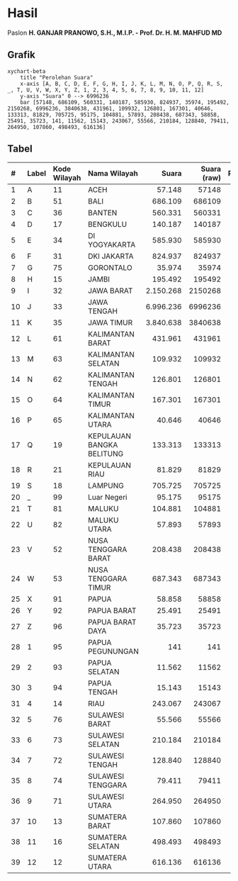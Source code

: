 # Hasil

Paslon **H. GANJAR PRANOWO, S.H., M.I.P. - Prof. Dr. H. M. MAHFUD MD**

## Grafik

```mermaid
xychart-beta
    title "Perolehan Suara"
    x-axis [A, B, C, D, E, F, G, H, I, J, K, L, M, N, O, P, Q, R, S, _, T, U, V, W, X, Y, Z, 1, 2, 3, 4, 5, 6, 7, 8, 9, 10, 11, 12]
    y-axis "Suara" 0 --> 6996236
    bar [57148, 686109, 560331, 140187, 585930, 824937, 35974, 195492, 2150268, 6996236, 3840638, 431961, 109932, 126801, 167301, 40646, 133313, 81829, 705725, 95175, 104881, 57893, 208438, 687343, 58858, 25491, 35723, 141, 11562, 15143, 243067, 55566, 210184, 128840, 79411, 264950, 107860, 498493, 616136]
```

## Tabel

| #  | Label | Kode Wilayah | Nama Wilayah              | Suara     | Suara (raw) | Persentase |
|:-- |:----- |:------------ |:------------------------- | ---------:| -----------:| ----------:|
| 1  | A     | 11           | ACEH                      | 57.148    | 57148       | 0,27       |
| 2  | B     | 51           | BALI                      | 686.109   | 686109      | 3,21       |
| 3  | C     | 36           | BANTEN                    | 560.331   | 560331      | 2,62       |
| 4  | D     | 17           | BENGKULU                  | 140.187   | 140187      | 0,66       |
| 5  | E     | 34           | DI YOGYAKARTA             | 585.930   | 585930      | 2,74       |
| 6  | F     | 31           | DKI JAKARTA               | 824.937   | 824937      | 3,86       |
| 7  | G     | 75           | GORONTALO                 | 35.974    | 35974       | 0,17       |
| 8  | H     | 15           | JAMBI                     | 195.492   | 195492      | 0,91       |
| 9  | I     | 32           | JAWA BARAT                | 2.150.268 | 2150268     | 10,06      |
| 10 | J     | 33           | JAWA TENGAH               | 6.996.236 | 6996236     | 32,73      |
| 11 | K     | 35           | JAWA TIMUR                | 3.840.638 | 3840638     | 17,97      |
| 12 | L     | 61           | KALIMANTAN BARAT          | 431.961   | 431961      | 2,02       |
| 13 | M     | 63           | KALIMANTAN SELATAN        | 109.932   | 109932      | 0,51       |
| 14 | N     | 62           | KALIMANTAN TENGAH         | 126.801   | 126801      | 0,59       |
| 15 | O     | 64           | KALIMANTAN TIMUR          | 167.301   | 167301      | 0,78       |
| 16 | P     | 65           | KALIMANTAN UTARA          | 40.646    | 40646       | 0,19       |
| 17 | Q     | 19           | KEPULAUAN BANGKA BELITUNG | 133.313   | 133313      | 0,62       |
| 18 | R     | 21           | KEPULAUAN RIAU            | 81.829    | 81829       | 0,38       |
| 19 | S     | 18           | LAMPUNG                   | 705.725   | 705725      | 3,30       |
| 20 | _     | 99           | Luar Negeri               | 95.175    | 95175       | 0,45       |
| 21 | T     | 81           | MALUKU                    | 104.881   | 104881      | 0,49       |
| 22 | U     | 82           | MALUKU UTARA              | 57.893    | 57893       | 0,27       |
| 23 | V     | 52           | NUSA TENGGARA BARAT       | 208.438   | 208438      | 0,98       |
| 24 | W     | 53           | NUSA TENGGARA TIMUR       | 687.343   | 687343      | 3,22       |
| 25 | X     | 91           | PAPUA                     | 58.858    | 58858       | 0,28       |
| 26 | Y     | 92           | PAPUA BARAT               | 25.491    | 25491       | 0,12       |
| 27 | Z     | 96           | PAPUA BARAT DAYA          | 35.723    | 35723       | 0,17       |
| 28 | 1     | 95           | PAPUA PEGUNUNGAN          | 141       | 141         | 0,00       |
| 29 | 2     | 93           | PAPUA SELATAN             | 11.562    | 11562       | 0,05       |
| 30 | 3     | 94           | PAPUA TENGAH              | 15.143    | 15143       | 0,07       |
| 31 | 4     | 14           | RIAU                      | 243.067   | 243067      | 1,14       |
| 32 | 5     | 76           | SULAWESI BARAT            | 55.566    | 55566       | 0,26       |
| 33 | 6     | 73           | SULAWESI SELATAN          | 210.184   | 210184      | 0,98       |
| 34 | 7     | 72           | SULAWESI TENGAH           | 128.840   | 128840      | 0,60       |
| 35 | 8     | 74           | SULAWESI TENGGARA         | 79.411    | 79411       | 0,37       |
| 36 | 9     | 71           | SULAWESI UTARA            | 264.950   | 264950      | 1,24       |
| 37 | 10    | 13           | SUMATERA BARAT            | 107.860   | 107860      | 0,50       |
| 38 | 11    | 16           | SUMATERA SELATAN          | 498.493   | 498493      | 2,33       |
| 39 | 12    | 12           | SUMATERA UTARA            | 616.136   | 616136      | 2,88       |



